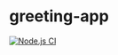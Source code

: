 # greeting-app
[![Node.js CI](https://github.com/KhazimlaM/greeting-app/actions/workflows/node.js.yml/badge.svg)](https://github.com/KhazimlaM/greeting-app/actions/workflows/node.js.yml)
